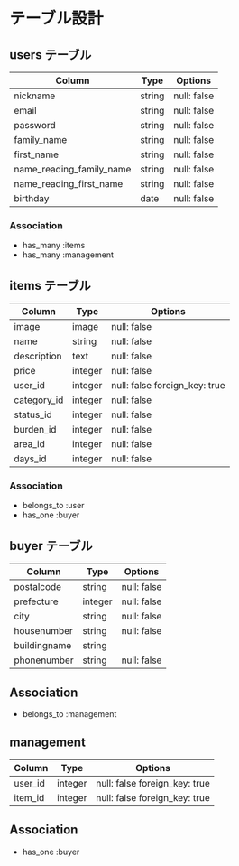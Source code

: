 # テーブル設計

## users テーブル

| Column                   | Type   | Options     |
| ------------------------ | ------ | ----------- |
| nickname                 | string | null: false |
| email                    | string | null: false |
| password                 | string | null: false |
| family_name              | string | null: false |
| first_name               | string | null: false |
| name_reading_family_name | string | null: false |
| name_reading_first_name  | string | null: false |
| birthday                 | date   | null: false |

### Association

- has_many :items
- has_many :management

## items テーブル

| Column      | Type    | Options                      |
| ----------- | ------- | ---------------------------- |
| image       | image   | null: false                  |
| name        | string  | null: false                  |
| description | text    | null: false                  |
| price       | integer | null: false                  |
| user_id     | integer | null: false foreign_key: true|
| category_id | integer | null: false                  |
| status_id   | integer | null: false                  |
| burden_id   | integer | null: false                  |
| area_id     | integer | null: false                  |
| days_id     | integer | null: false                  |

### Association

- belongs_to :user
- has_one :buyer

## buyer テーブル

| Column       | Type    | Options     |
| -------------| ------- | ----------- |
| postalcode   | string  | null: false |
| prefecture   | integer | null: false |
| city         | string  | null: false |
| housenumber  | string  | null: false |
| buildingname | string  |             |
| phonenumber  | string  | null: false |

## Association

- belongs_to :management

## management

| Column  | Type    | Options                       |
| --------| ------- | ----------------------------- |
| user_id | integer | null: false foreign_key: true |
| item_id | integer | null: false foreign_key: true |

## Association

- has_one :buyer